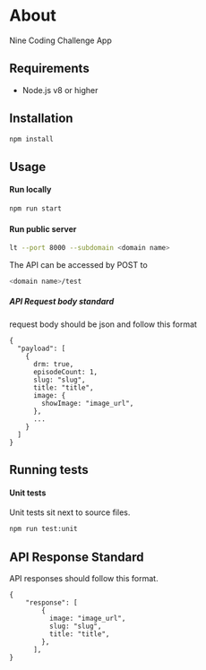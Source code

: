 # About

Nine Coding Challenge App

## Requirements

- Node.js v8 or higher

## Installation

```bash
npm install
```

## Usage

#### Run locally

```bash
npm run start
```

#### Run public server

```bash
lt --port 8000 --subdomain <domain name>
```
The API can be accessed by POST to 
```bash
<domain name>/test
```
##### API Request body standard
request body should be json and follow this format

```
{
  "payload": [
    {
      drm: true,
      episodeCount: 1,
      slug: "slug",
      title: "title",
      image: {
        showImage: "image_url",
      },
      ...
    }
  ]
}
```

## Running tests

#### Unit tests

Unit tests sit next to source files.

```bash
npm run test:unit
```

## API Response Standard

API responses should follow this format.

```
{
    "response": [
        {
          image: "image_url",
          slug: "slug",
          title: "title",
        },
      ],
}
```
